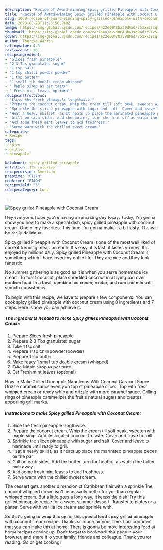 ```yaml
---
description: "Recipe of Award-winning Spicy grilled Pineapple with Coconut Cream"
title: "Recipe of Award-winning Spicy grilled Pineapple with Coconut Cream"
slug: 1060-recipe-of-award-winning-spicy-grilled-pineapple-with-coconut-cream
date: 2020-08-28T11:23:50.768Z
image: https://img-global.cpcdn.com/recipes/a22d0048ba39d9ad/751x532cq70/spicy-grilled-pineapple-with-coconut-cream-recipe-main-photo.jpg
thumbnail: https://img-global.cpcdn.com/recipes/a22d0048ba39d9ad/751x532cq70/spicy-grilled-pineapple-with-coconut-cream-recipe-main-photo.jpg
cover: https://img-global.cpcdn.com/recipes/a22d0048ba39d9ad/751x532cq70/spicy-grilled-pineapple-with-coconut-cream-recipe-main-photo.jpg
author: Theresa Warren
ratingvalue: 4.3
reviewcount: 10
recipeingredient:
- "Slices fresh pineapple"
- "2-3 Tbs granulated sugar"
- "1 tsp salt"
- "1 tsp chilli powder powder"
- "1 tsp butter"
- "1 small tub double cream whipped"
- " Maple sirop as per taste"
- " Fresh mint leaves optional"
recipeinstructions:
- "Slice the fresh pineapple lengthwise."
- "Prepare the coconut cream. Whip the cream till soft peak, sweeten with maple sirop. Add desiccated coconut to taste. Cover and leave to chill."
- "Sprinkle the sliced pineapple with sugar and salt. Cover and leave to marinade until ready to grill."
- "Heat a heavy skillet, as it heats up place the marinated pineapple pieces on the pan."
- "Grill on each sides. Add the butter, turn the heat off as watch the butter melt away."
- "Add some fresh mint leaves to add freshness."
- "Serve warm with the chilled sweet cream."
categories:
- Recipe
tags:
- spicy
- grilled
- pineapple

katakunci: spicy grilled pineapple 
nutrition: 125 calories
recipecuisine: American
preptime: "PT17M"
cooktime: "PT49M"
recipeyield: "3"
recipecategory: Lunch

---
```



![Spicy grilled Pineapple with Coconut Cream](https://img-global.cpcdn.com/recipes/a22d0048ba39d9ad/751x532cq70/spicy-grilled-pineapple-with-coconut-cream-recipe-main-photo.jpg)

Hey everyone, hope you're having an amazing day today. Today, I'm gonna show you how to make a special dish, spicy grilled pineapple with coconut cream. One of my favorites. This time, I'm gonna make it a bit tasty. This will be really delicious.

Spicy grilled Pineapple with Coconut Cream is one of the most well liked of current trending meals on earth. It's easy, it is fast, it tastes yummy. It is enjoyed by millions daily. Spicy grilled Pineapple with Coconut Cream is something which I have loved my entire life. They are nice and they look fantastic.

No summer gathering is as good as it is when you serve homemade ice cream. To toast coconut, place shredded coconut in a frying pan over medium heat. In a bowl, combine ice cream, nectar, and rum and mix until smooth consistency.


To begin with this recipe, we have to prepare a few components. You can cook spicy grilled pineapple with coconut cream using 8 ingredients and 7 steps. Here is how you can achieve it.

<!--inarticleads1-->

##### The ingredients needed to make Spicy grilled Pineapple with Coconut Cream:

1. Prepare Slices fresh pineapple
1. Prepare 2-3 Tbs granulated sugar
1. Take 1 tsp salt
1. Prepare 1 tsp chilli powder (powder)
1. Prepare 1 tsp butter
1. Make ready 1 small tub double cream (whipped)
1. Take  Maple sirop as per taste
1. Get  Fresh mint leaves (optional)


How to Make Grilled Pineapple Napoleons With Coconut Caramel Sauce. Drizzle caramel sauce evenly on top of pineapple slices. Top with fresh whipped cream or ready whip and drizzle with more caramel sauce. Grilling rings of pineapple caramelizes the fruit&#39;s natural sugars and creates appealing grill marks. 

<!--inarticleads2-->

##### Instructions to make Spicy grilled Pineapple with Coconut Cream:

1. Slice the fresh pineapple lengthwise.
1. Prepare the coconut cream. Whip the cream till soft peak, sweeten with maple sirop. Add desiccated coconut to taste. Cover and leave to chill.
1. Sprinkle the sliced pineapple with sugar and salt. Cover and leave to marinade until ready to grill.
1. Heat a heavy skillet, as it heats up place the marinated pineapple pieces on the pan.
1. Grill on each sides. Add the butter, turn the heat off as watch the butter melt away.
1. Add some fresh mint leaves to add freshness.
1. Serve warm with the chilled sweet cream.


The dessert gets another dimension of Caribbean flair with a sprinkle The coconut whipped cream isn&#39;t necessarily better for you than regular whipped cream. But a little goes a long way, it keeps the dish. Try this grilled pineapple recipe for a sweet summer dessert. Transfer to plates or a platter. Serve with vanilla ice cream and sprinkle with. 

So that's going to wrap this up for this special food spicy grilled pineapple with coconut cream recipe. Thanks so much for your time. I am confident that you can make this at home. There is gonna be more interesting food at home recipes coming up. Don't forget to bookmark this page in your browser, and share it to your family, friends and colleague. Thank you for reading. Go on get cooking!
